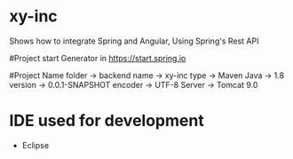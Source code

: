 # xy-inc
Shows how to integrate Spring and Angular, Using Spring's Rest API

#Project start
Generator in https://start.spring.io

#Project Name
folder   -> backend 
name     -> xy-inc
type     -> Maven
Java     -> 1.8
version  -> 0.0.1-SNAPSHOT
encoder  -> UTF-8
Server   -> Tomcat 9.0

# IDE used for development 
  - Eclipse